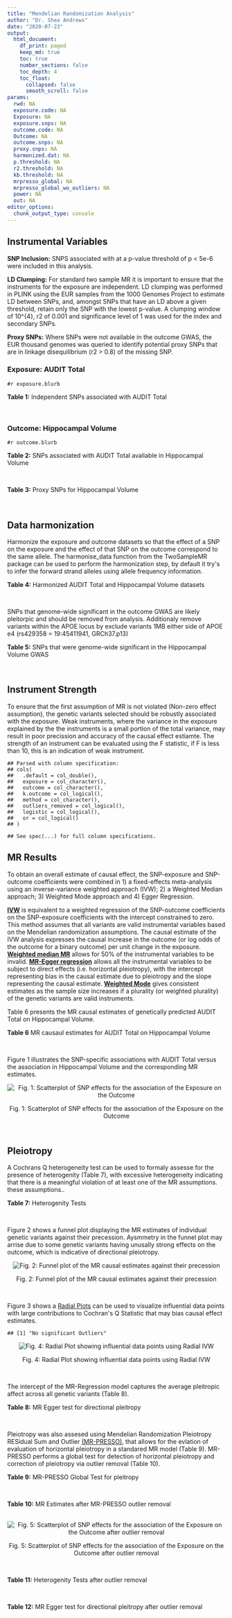 ```yaml
---
title: "Mendelian Randomization Analysis"
author: "Dr. Shea Andrews"
date: "2020-07-23"
output:
  html_document:
    df_print: paged
    keep_md: true
    toc: true
    number_sections: false
    toc_depth: 4
    toc_float:
      collapsed: false
      smooth_scroll: false
params:
  rwd: NA
  exposure.code: NA
  Exposure: NA
  exposure.snps: NA
  outcome.code: NA
  Outcome: NA
  outcome.snps: NA
  proxy.snps: NA
  harmonized.dat: NA
  p.threshold: NA
  r2.threshold: NA
  kb.threshold: NA
  mrpresso_global: NA
  mrpresso_global_wo_outliers: NA
  power: NA
  out: NA
editor_options:
  chunk_output_type: console
---
```







## Instrumental Variables
**SNP Inclusion:** SNPS associated with at a p-value threshold of p < 5e-6 were included in this analysis.
<br>

**LD Clumping:** For standard two sample MR it is important to ensure that the instruments for the exposure are independent. LD clumping was performed in PLINK using the EUR samples from the 1000 Genomes Project to estimate LD between SNPs, and, amongst SNPs that have an LD above a given threshold, retain only the SNP with the lowest p-value. A clumping window of 10^{4}, r2 of 0.001 and significance level of 1 was used for the index and secondary SNPs.
<br>

**Proxy SNPs:** Where SNPs were not available in the outcome GWAS, the EUR thousand genomes was queried to identify potential proxy SNPs that are in linkage disequilibrium (r2 > 0.8) of the missing SNP.
<br>

### Exposure: AUDIT Total
`#r exposure.blurb`
<br>

**Table 1:** Independent SNPs associated with AUDIT Total
<div data-pagedtable="false">
  <script data-pagedtable-source type="application/json">
{"columns":[{"label":["SNP"],"name":[1],"type":["chr"],"align":["left"]},{"label":["CHROM"],"name":[2],"type":["dbl"],"align":["right"]},{"label":["POS"],"name":[3],"type":["dbl"],"align":["right"]},{"label":["REF"],"name":[4],"type":["chr"],"align":["left"]},{"label":["ALT"],"name":[5],"type":["chr"],"align":["left"]},{"label":["AF"],"name":[6],"type":["dbl"],"align":["right"]},{"label":["BETA"],"name":[7],"type":["dbl"],"align":["right"]},{"label":["SE"],"name":[8],"type":["dbl"],"align":["right"]},{"label":["Z"],"name":[9],"type":["dbl"],"align":["right"]},{"label":["P"],"name":[10],"type":["dbl"],"align":["right"]},{"label":["N"],"name":[11],"type":["dbl"],"align":["right"]},{"label":["TRAIT"],"name":[12],"type":["chr"],"align":["left"]}],"data":[{"1":"rs55847536","2":"1","3":"72248052","4":"A","5":"G","6":"0.39224600","7":"-0.01211140","8":"0.002641534","9":"-4.585","10":"4.545e-06","11":"140945","12":"AUDIT_Total"},{"1":"rs145186401","2":"1","3":"76879585","4":"T","5":"A","6":"0.02301560","7":"0.01278336","8":"0.002633030","9":"4.855","10":"1.203e-06","11":"141716","12":"AUDIT_Total"},{"1":"rs2390440","2":"1","3":"88625312","4":"C","5":"T","6":"0.23443800","7":"-0.01245564","8":"0.002631660","9":"-4.733","10":"2.211e-06","11":"141932","12":"AUDIT_Total"},{"1":"rs11809772","2":"1","3":"181625486","4":"A","5":"C","6":"0.11076800","7":"-0.01367530","8":"0.002654373","9":"-5.152","10":"2.582e-07","11":"139265","12":"AUDIT_Total"},{"1":"rs192227553","2":"1","3":"192064307","4":"G","5":"A","6":"0.01543210","7":"0.01217746","8":"0.002665236","9":"4.569","10":"4.895e-06","11":"138437","12":"AUDIT_Total"},{"1":"rs116258323","2":"1","3":"214449747","4":"C","5":"T","6":"0.04271170","7":"0.01407780","8":"0.002648693","9":"5.315","10":"1.067e-07","11":"139780","12":"AUDIT_Total"},{"1":"rs1260326","2":"2","3":"27730940","4":"T","5":"C","6":"0.61366100","7":"0.01873020","8":"0.002619605","9":"7.150","10":"8.664e-13","11":"141932","12":"AUDIT_Total"},{"1":"rs13389504","2":"2","3":"40369688","4":"T","5":"G","6":"0.18636700","7":"0.01219060","8":"0.002646099","9":"4.607","10":"4.090e-06","11":"140443","12":"AUDIT_Total"},{"1":"rs4953148","2":"2","3":"45152522","4":"A","5":"T","6":"0.39332400","7":"0.01478690","8":"0.002646656","9":"5.587","10":"2.314e-08","11":"139850","12":"AUDIT_Total"},{"1":"rs11677810","2":"2","3":"68066201","4":"C","5":"A","6":"0.25191500","7":"0.01232649","8":"0.002677924","9":"4.603","10":"4.167e-06","11":"137099","12":"AUDIT_Total"},{"1":"rs114658808","2":"2","3":"119423996","4":"G","5":"A","6":"0.05912220","7":"0.01292250","8":"0.002638860","9":"4.897","10":"9.723e-07","11":"141062","12":"AUDIT_Total"},{"1":"rs12474485","2":"2","3":"145810833","4":"A","5":"C","6":"0.25499100","7":"0.01217910","8":"0.002633896","9":"4.624","10":"3.765e-06","11":"141749","12":"AUDIT_Total"},{"1":"rs4853716","2":"2","3":"191361744","4":"C","5":"T","6":"0.82831800","7":"0.01212258","8":"0.002635344","9":"4.600","10":"4.220e-06","11":"141605","12":"AUDIT_Total"},{"1":"rs2302911","2":"2","3":"211455281","4":"A","5":"G","6":"0.45405000","7":"0.01342090","8":"0.002633619","9":"5.096","10":"3.463e-07","11":"141520","12":"AUDIT_Total"},{"1":"rs62244890","2":"3","3":"71611630","4":"T","5":"C","6":"0.37277700","7":"0.01323300","8":"0.002634485","9":"5.023","10":"5.079e-07","11":"141466","12":"AUDIT_Total"},{"1":"rs7618124","2":"3","3":"85548686","4":"A","5":"G","6":"0.71007600","7":"-0.01363860","8":"0.002631407","9":"-5.183","10":"2.187e-07","11":"141713","12":"AUDIT_Total"},{"1":"rs55726529","2":"3","3":"135458327","4":"A","5":"G","6":"0.09938340","7":"-0.01248370","8":"0.002719177","9":"-4.591","10":"4.409e-06","11":"132942","12":"AUDIT_Total"},{"1":"rs1920650","2":"3","3":"160335588","4":"T","5":"C","6":"0.30047400","7":"0.01482480","8":"0.002629442","9":"5.638","10":"1.717e-08","11":"141678","12":"AUDIT_Total"},{"1":"rs11940694","2":"4","3":"39414993","4":"A","5":"G","6":"0.60549300","7":"0.02478080","8":"0.002643005","9":"9.376","10":"6.834e-21","11":"138206","12":"AUDIT_Total"},{"1":"rs144198753","2":"4","3":"99713350","4":"C","5":"T","6":"0.00670047","7":"-0.03076248","8":"0.002606990","9":"-11.800","10":"3.887e-32","11":"140814","12":"AUDIT_Total"},{"1":"rs11733695","2":"4","3":"100122916","4":"G","5":"A","6":"0.00543085","7":"-0.02971133","8":"0.002601920","9":"-11.419","10":"3.370e-30","11":"141581","12":"AUDIT_Total"},{"1":"rs13135092","2":"4","3":"103198082","4":"A","5":"G","6":"0.05434780","7":"-0.01991090","8":"0.002623302","9":"-7.590","10":"3.198e-14","11":"141289","12":"AUDIT_Total"},{"1":"rs6533629","2":"4","3":"113494607","4":"G","5":"A","6":"0.39712300","7":"-0.01294953","8":"0.002671660","9":"-4.847","10":"1.253e-06","11":"137616","12":"AUDIT_Total"},{"1":"rs1457755","2":"5","3":"113637974","4":"T","5":"C","6":"0.55426500","7":"-0.01400920","8":"0.002634787","9":"-5.317","10":"1.056e-07","11":"141273","12":"AUDIT_Total"},{"1":"rs9372625","2":"6","3":"98344031","4":"G","5":"A","6":"0.33467600","7":"0.01403988","8":"0.002642552","9":"5.313","10":"1.080e-07","11":"140438","12":"AUDIT_Total"},{"1":"rs11984030","2":"7","3":"6354656","4":"A","5":"G","6":"0.46143900","7":"-0.01254150","8":"0.002675809","9":"-4.687","10":"2.769e-06","11":"137272","12":"AUDIT_Total"},{"1":"rs10227687","2":"7","3":"38741626","4":"G","5":"A","6":"0.61555200","7":"0.01292938","8":"0.002639727","9":"4.898","10":"9.675e-07","11":"140968","12":"AUDIT_Total"},{"1":"rs79931145","2":"7","3":"137122009","4":"C","5":"T","6":"0.02647810","7":"-0.01248956","8":"0.002631596","9":"-4.746","10":"2.079e-06","11":"141932","12":"AUDIT_Total"},{"1":"rs2622237","2":"7","3":"153489069","4":"A","5":"G","6":"0.39726300","7":"0.01217490","8":"0.002660016","9":"4.577","10":"4.708e-06","11":"138981","12":"AUDIT_Total"},{"1":"rs35040843","2":"8","3":"93341497","4":"C","5":"T","6":"0.30359100","7":"0.01471763","8":"0.002653260","9":"5.547","10":"2.909e-08","11":"139169","12":"AUDIT_Total"},{"1":"rs143011682","2":"8","3":"126831783","4":"A","5":"G","6":"0.11504900","7":"-0.01230210","8":"0.002637111","9":"-4.665","10":"3.084e-06","11":"141378","12":"AUDIT_Total"},{"1":"rs13266268","2":"8","3":"142611971","4":"C","5":"T","6":"0.40148800","7":"-0.01273468","8":"0.002776255","9":"-4.587","10":"4.507e-06","11":"127488","12":"AUDIT_Total"},{"1":"rs3138496","2":"9","3":"92219801","4":"C","5":"T","6":"0.05003810","7":"0.01294572","8":"0.002630710","9":"4.921","10":"8.598e-07","11":"141932","12":"AUDIT_Total"},{"1":"rs148575582","2":"9","3":"122062643","4":"T","5":"C","6":"0.01686620","7":"0.01275960","8":"0.002657686","9":"4.801","10":"1.578e-06","11":"139105","12":"AUDIT_Total"},{"1":"rs147311119","2":"10","3":"9404825","4":"C","5":"G","6":"0.03336960","7":"-0.01216210","8":"0.002634200","9":"-4.617","10":"3.898e-06","11":"141720","12":"AUDIT_Total"},{"1":"rs7078436","2":"10","3":"30378863","4":"A","5":"G","6":"0.27403000","7":"-0.01508130","8":"0.002628329","9":"-5.738","10":"9.583e-09","11":"141745","12":"AUDIT_Total"},{"1":"rs2017064","2":"11","3":"41455386","4":"C","5":"T","6":"0.67373700","7":"0.01247393","8":"0.002663662","9":"4.683","10":"2.823e-06","11":"138540","12":"AUDIT_Total"},{"1":"rs2293576","2":"11","3":"47434986","4":"G","5":"A","6":"0.32902900","7":"0.01535348","8":"0.002632176","9":"5.833","10":"5.454e-09","11":"141275","12":"AUDIT_Total"},{"1":"rs12795307","2":"11","3":"72506324","4":"G","5":"A","6":"0.26040100","7":"0.01208207","8":"0.002635705","9":"4.584","10":"4.572e-06","11":"141575","12":"AUDIT_Total"},{"1":"rs7948028","2":"11","3":"113328681","4":"A","5":"C","6":"0.27900700","7":"-0.01389140","8":"0.002638447","9":"-5.265","10":"1.406e-07","11":"140906","12":"AUDIT_Total"},{"1":"rs1042725","2":"12","3":"66358347","4":"C","5":"T","6":"0.45995600","7":"-0.01217656","8":"0.002632200","9":"-4.626","10":"3.725e-06","11":"141932","12":"AUDIT_Total"},{"1":"rs73519744","2":"13","3":"71536531","4":"A","5":"G","6":"0.05117970","7":"0.01327340","8":"0.002640430","9":"5.027","10":"4.987e-07","11":"140822","12":"AUDIT_Total"},{"1":"rs117750242","2":"13","3":"109806518","4":"C","5":"T","6":"0.00706522","7":"0.01237358","8":"0.002641105","9":"4.685","10":"2.794e-06","11":"140936","12":"AUDIT_Total"},{"1":"rs1319338","2":"15","3":"26449418","4":"T","5":"A","6":"0.06694640","7":"-0.01299030","8":"0.002633347","9":"-4.933","10":"8.104e-07","11":"141639","12":"AUDIT_Total"},{"1":"rs701455","2":"15","3":"46816049","4":"G","5":"A","6":"0.57415500","7":"-0.01327660","8":"0.002630072","9":"-5.048","10":"4.464e-07","11":"141932","12":"AUDIT_Total"},{"1":"rs72771074","2":"16","3":"20002523","4":"A","5":"C","6":"0.29574400","7":"0.01409940","8":"0.002639345","9":"5.342","10":"9.197e-08","11":"140767","12":"AUDIT_Total"},{"1":"rs11862597","2":"16","3":"30490854","4":"G","5":"A","6":"0.12386200","7":"-0.01322155","8":"0.002630631","9":"-5.026","10":"4.997e-07","11":"141883","12":"AUDIT_Total"},{"1":"rs74980679","2":"16","3":"71779310","4":"G","5":"T","6":"0.12050800","7":"0.01219096","8":"0.002635883","9":"4.625","10":"3.747e-06","11":"141533","12":"AUDIT_Total"},{"1":"rs12936842","2":"17","3":"7553383","4":"A","5":"T","6":"0.26744600","7":"-0.01245840","8":"0.002658641","9":"-4.686","10":"2.790e-06","11":"139067","12":"AUDIT_Total"},{"1":"rs62062288","2":"17","3":"44096553","4":"G","5":"A","6":"0.13753600","7":"-0.01645099","8":"0.002650821","9":"-6.206","10":"5.430e-10","11":"139072","12":"AUDIT_Total"},{"1":"rs6507054","2":"18","3":"31248323","4":"T","5":"C","6":"0.56820000","7":"-0.01236280","8":"0.002637114","9":"-4.688","10":"2.754e-06","11":"141365","12":"AUDIT_Total"},{"1":"rs492602","2":"19","3":"49206417","4":"A","5":"G","6":"0.38356900","7":"0.01463750","8":"0.002627447","9":"5.571","10":"2.526e-08","11":"141932","12":"AUDIT_Total"},{"1":"rs12329964","2":"22","3":"19959033","4":"G","5":"A","6":"0.16630300","7":"0.01224455","8":"0.002636070","9":"4.645","10":"3.409e-06","11":"141502","12":"AUDIT_Total"},{"1":"rs2412970","2":"22","3":"30486826","4":"A","5":"G","6":"0.52143100","7":"0.01219000","8":"0.002632824","9":"4.630","10":"3.654e-06","11":"141862","12":"AUDIT_Total"},{"1":"rs9607805","2":"22","3":"41854446","4":"C","5":"T","6":"0.73870300","7":"0.01410817","8":"0.002640990","9":"5.342","10":"9.205e-08","11":"140590","12":"AUDIT_Total"}],"options":{"columns":{"min":{},"max":[10]},"rows":{"min":[10],"max":[10]},"pages":{}}}
  </script>
</div>
<br>

### Outcome: Hippocampal Volume
`#r outcome.blurb`
<br>

**Table 2:** SNPs associated with AUDIT Total avaliable in Hippocampal Volume
<div data-pagedtable="false">
  <script data-pagedtable-source type="application/json">
{"columns":[{"label":["SNP"],"name":[1],"type":["chr"],"align":["left"]},{"label":["CHROM"],"name":[2],"type":["dbl"],"align":["right"]},{"label":["POS"],"name":[3],"type":["dbl"],"align":["right"]},{"label":["REF"],"name":[4],"type":["chr"],"align":["left"]},{"label":["ALT"],"name":[5],"type":["chr"],"align":["left"]},{"label":["AF"],"name":[6],"type":["dbl"],"align":["right"]},{"label":["BETA"],"name":[7],"type":["dbl"],"align":["right"]},{"label":["SE"],"name":[8],"type":["dbl"],"align":["right"]},{"label":["Z"],"name":[9],"type":["dbl"],"align":["right"]},{"label":["P"],"name":[10],"type":["dbl"],"align":["right"]},{"label":["N"],"name":[11],"type":["dbl"],"align":["right"]},{"label":["TRAIT"],"name":[12],"type":["chr"],"align":["left"]}],"data":[{"1":"rs55847536","2":"1","3":"72248052","4":"A","5":"G","6":"0.39224600","7":"-8.3617","8":"4.8138","9":"-1.73702688","10":"0.08238","11":"13163","12":"Hippocampal_Volume"},{"1":"rs2390440","2":"1","3":"88625312","4":"C","5":"T","6":"0.23443800","7":"-1.6931","8":"5.5335","9":"-0.30597271","10":"0.75960","11":"13163","12":"Hippocampal_Volume"},{"1":"rs11809772","2":"1","3":"181625486","4":"A","5":"C","6":"0.11076800","7":"-4.6775","8":"6.7921","9":"-0.68866772","10":"0.49100","11":"13163","12":"Hippocampal_Volume"},{"1":"rs116258323","2":"1","3":"214449747","4":"C","5":"T","6":"0.04271170","7":"-14.8430","8":"10.7377","9":"-1.38232582","10":"0.16690","11":"12964","12":"Hippocampal_Volume"},{"1":"rs1260326","2":"2","3":"27730940","4":"T","5":"C","6":"0.61366100","7":"-3.0961","8":"4.7252","9":"-0.65523200","10":"0.51230","11":"12964","12":"Hippocampal_Volume"},{"1":"rs13389504","2":"2","3":"40369688","4":"T","5":"G","6":"0.18636700","7":"-3.1358","8":"5.8013","9":"-0.54053402","10":"0.58880","11":"13163","12":"Hippocampal_Volume"},{"1":"rs11677810","2":"2","3":"68066201","4":"C","5":"A","6":"0.25191500","7":"-9.6763","8":"5.6259","9":"-1.71995592","10":"0.08544","11":"13163","12":"Hippocampal_Volume"},{"1":"rs114658808","2":"2","3":"119423996","4":"G","5":"A","6":"0.05912220","7":"-15.2107","8":"13.5176","9":"-1.12525152","10":"0.26050","11":"12358","12":"Hippocampal_Volume"},{"1":"rs12474485","2":"2","3":"145810833","4":"A","5":"C","6":"0.25499100","7":"2.8589","8":"4.9662","9":"0.57567154","10":"0.56480","11":"13163","12":"Hippocampal_Volume"},{"1":"rs4853716","2":"2","3":"191361744","4":"C","5":"T","6":"0.82831800","7":"3.4246","8":"5.4761","9":"0.62537200","10":"0.53170","11":"12964","12":"Hippocampal_Volume"},{"1":"rs2302911","2":"2","3":"211455281","4":"A","5":"G","6":"0.45405000","7":"3.7457","8":"4.6064","9":"0.81315127","10":"0.41610","11":"12964","12":"Hippocampal_Volume"},{"1":"rs62244890","2":"3","3":"71611630","4":"T","5":"C","6":"0.37277700","7":"4.5774","8":"4.7730","9":"0.95901948","10":"0.33750","11":"13163","12":"Hippocampal_Volume"},{"1":"rs7618124","2":"3","3":"85548686","4":"A","5":"G","6":"0.71007600","7":"-1.3860","8":"4.8703","9":"-0.28458200","10":"0.77600","11":"13163","12":"Hippocampal_Volume"},{"1":"rs55726529","2":"3","3":"135458327","4":"A","5":"G","6":"0.09938340","7":"-4.8318","8":"9.8664","9":"-0.48972270","10":"0.62430","11":"12623","12":"Hippocampal_Volume"},{"1":"rs1920650","2":"3","3":"160335588","4":"T","5":"C","6":"0.30047400","7":"-6.5615","8":"5.0101","9":"-1.30965450","10":"0.19030","11":"13163","12":"Hippocampal_Volume"},{"1":"rs11940694","2":"4","3":"39414993","4":"A","5":"G","6":"0.60549300","7":"-1.8847","8":"4.6813","9":"-0.40260200","10":"0.68720","11":"13163","12":"Hippocampal_Volume"},{"1":"rs11733695","2":"4","3":"100122916","4":"G","5":"A","6":"0.00543085","7":"33.9463","8":"23.4664","9":"1.44659172","10":"0.14800","11":"10232","12":"Hippocampal_Volume"},{"1":"rs13135092","2":"4","3":"103198082","4":"A","5":"G","6":"0.05434780","7":"-11.3015","8":"9.5511","9":"-1.18326685","10":"0.23670","11":"13163","12":"Hippocampal_Volume"},{"1":"rs6533629","2":"4","3":"113494607","4":"G","5":"A","6":"0.39712300","7":"1.3405","8":"4.7533","9":"0.28201460","10":"0.77790","11":"13163","12":"Hippocampal_Volume"},{"1":"rs1457755","2":"5","3":"113637974","4":"T","5":"C","6":"0.55426500","7":"-0.8040","8":"4.6455","9":"-0.17307100","10":"0.86260","11":"13163","12":"Hippocampal_Volume"},{"1":"rs9372625","2":"6","3":"98344031","4":"G","5":"A","6":"0.33467600","7":"4.2602","8":"4.8676","9":"0.87521571","10":"0.38150","11":"13163","12":"Hippocampal_Volume"},{"1":"rs11984030","2":"7","3":"6354656","4":"A","5":"G","6":"0.46143900","7":"2.4238","8":"5.2708","9":"0.45985429","10":"0.64560","11":"12335","12":"Hippocampal_Volume"},{"1":"rs10227687","2":"7","3":"38741626","4":"G","5":"A","6":"0.61555200","7":"0.4478","8":"4.7057","9":"0.09516120","10":"0.92420","11":"13163","12":"Hippocampal_Volume"},{"1":"rs35040843","2":"8","3":"93341497","4":"C","5":"T","6":"0.30359100","7":"-4.3896","8":"5.3069","9":"-0.82714956","10":"0.40820","11":"13163","12":"Hippocampal_Volume"},{"1":"rs143011682","2":"8","3":"126831783","4":"A","5":"G","6":"0.11504900","7":"1.7716","8":"10.0211","9":"0.17678698","10":"0.85970","11":"8680","12":"Hippocampal_Volume"},{"1":"rs13266268","2":"8","3":"142611971","4":"C","5":"T","6":"0.40148800","7":"-0.5266","8":"5.0202","9":"-0.10489622","10":"0.91650","11":"13163","12":"Hippocampal_Volume"},{"1":"rs3138496","2":"9","3":"92219801","4":"C","5":"T","6":"0.05003810","7":"3.0526","8":"11.4207","9":"0.26728659","10":"0.78930","11":"13163","12":"Hippocampal_Volume"},{"1":"rs148575582","2":"9","3":"122062643","4":"T","5":"C","6":"0.01686620","7":"-8.5247","8":"29.5965","9":"-0.28803068","10":"0.77330","11":"6776","12":"Hippocampal_Volume"},{"1":"rs7078436","2":"10","3":"30378863","4":"A","5":"G","6":"0.27403000","7":"1.0730","8":"4.8613","9":"0.22072285","10":"0.82530","11":"13163","12":"Hippocampal_Volume"},{"1":"rs2017064","2":"11","3":"41455386","4":"C","5":"T","6":"0.67373700","7":"5.0898","8":"4.9458","9":"1.02912000","10":"0.30340","11":"13163","12":"Hippocampal_Volume"},{"1":"rs2293576","2":"11","3":"47434986","4":"G","5":"A","6":"0.32902900","7":"-4.4215","8":"4.8648","9":"-0.90887601","10":"0.36340","11":"13163","12":"Hippocampal_Volume"},{"1":"rs12795307","2":"11","3":"72506324","4":"G","5":"A","6":"0.26040100","7":"2.9092","8":"4.9837","9":"0.58374300","10":"0.55940","11":"13163","12":"Hippocampal_Volume"},{"1":"rs7948028","2":"11","3":"113328681","4":"A","5":"C","6":"0.27900700","7":"2.4978","8":"4.7861","9":"0.52188630","10":"0.60180","11":"13163","12":"Hippocampal_Volume"},{"1":"rs1042725","2":"12","3":"66358347","4":"C","5":"T","6":"0.45995600","7":"-1.6778","8":"4.6370","9":"-0.36182900","10":"0.71750","11":"13163","12":"Hippocampal_Volume"},{"1":"rs73519744","2":"13","3":"71536531","4":"A","5":"G","6":"0.05117970","7":"-3.6856","8":"9.9127","9":"-0.37180587","10":"0.71000","11":"13163","12":"Hippocampal_Volume"},{"1":"rs701455","2":"15","3":"46816049","4":"G","5":"A","6":"0.57415500","7":"-2.1774","8":"4.6461","9":"-0.46865100","10":"0.63930","11":"13163","12":"Hippocampal_Volume"},{"1":"rs72771074","2":"16","3":"20002523","4":"A","5":"C","6":"0.29574400","7":"-12.6257","8":"5.4159","9":"-2.33122842","10":"0.01974","11":"13163","12":"Hippocampal_Volume"},{"1":"rs11862597","2":"16","3":"30490854","4":"G","5":"A","6":"0.12386200","7":"7.6393","8":"6.9134","9":"1.10499899","10":"0.26920","11":"13163","12":"Hippocampal_Volume"},{"1":"rs74980679","2":"16","3":"71779310","4":"G","5":"T","6":"0.12050800","7":"-0.2661","8":"7.0386","9":"-0.03780581","10":"0.96980","11":"13163","12":"Hippocampal_Volume"},{"1":"rs6507054","2":"18","3":"31248323","4":"T","5":"C","6":"0.56820000","7":"-1.0709","8":"4.6982","9":"-0.22793800","10":"0.81970","11":"13163","12":"Hippocampal_Volume"},{"1":"rs492602","2":"19","3":"49206417","4":"A","5":"G","6":"0.38356900","7":"6.9951","8":"4.7756","9":"1.46475835","10":"0.14300","11":"13163","12":"Hippocampal_Volume"},{"1":"rs12329964","2":"22","3":"19959033","4":"G","5":"A","6":"0.16630300","7":"-5.5372","8":"6.1838","9":"-0.89543646","10":"0.37060","11":"13163","12":"Hippocampal_Volume"},{"1":"rs2412970","2":"22","3":"30486826","4":"A","5":"G","6":"0.52143100","7":"-3.5693","8":"4.6004","9":"-0.77586732","10":"0.43780","11":"13163","12":"Hippocampal_Volume"},{"1":"rs9607805","2":"22","3":"41854446","4":"C","5":"T","6":"0.73870300","7":"12.5194","8":"5.4382","9":"2.30212000","10":"0.02133","11":"13163","12":"Hippocampal_Volume"},{"1":"rs145186401","2":"NA","3":"NA","4":"NA","5":"NA","6":"NA","7":"NA","8":"NA","9":"NA","10":"NA","11":"NA","12":"NA"},{"1":"rs192227553","2":"NA","3":"NA","4":"NA","5":"NA","6":"NA","7":"NA","8":"NA","9":"NA","10":"NA","11":"NA","12":"NA"},{"1":"rs4953148","2":"NA","3":"NA","4":"NA","5":"NA","6":"NA","7":"NA","8":"NA","9":"NA","10":"NA","11":"NA","12":"NA"},{"1":"rs144198753","2":"NA","3":"NA","4":"NA","5":"NA","6":"NA","7":"NA","8":"NA","9":"NA","10":"NA","11":"NA","12":"NA"},{"1":"rs79931145","2":"NA","3":"NA","4":"NA","5":"NA","6":"NA","7":"NA","8":"NA","9":"NA","10":"NA","11":"NA","12":"NA"},{"1":"rs2622237","2":"NA","3":"NA","4":"NA","5":"NA","6":"NA","7":"NA","8":"NA","9":"NA","10":"NA","11":"NA","12":"NA"},{"1":"rs147311119","2":"NA","3":"NA","4":"NA","5":"NA","6":"NA","7":"NA","8":"NA","9":"NA","10":"NA","11":"NA","12":"NA"},{"1":"rs117750242","2":"NA","3":"NA","4":"NA","5":"NA","6":"NA","7":"NA","8":"NA","9":"NA","10":"NA","11":"NA","12":"NA"},{"1":"rs1319338","2":"NA","3":"NA","4":"NA","5":"NA","6":"NA","7":"NA","8":"NA","9":"NA","10":"NA","11":"NA","12":"NA"},{"1":"rs12936842","2":"NA","3":"NA","4":"NA","5":"NA","6":"NA","7":"NA","8":"NA","9":"NA","10":"NA","11":"NA","12":"NA"},{"1":"rs62062288","2":"NA","3":"NA","4":"NA","5":"NA","6":"NA","7":"NA","8":"NA","9":"NA","10":"NA","11":"NA","12":"NA"}],"options":{"columns":{"min":{},"max":[10]},"rows":{"min":[10],"max":[10]},"pages":{}}}
  </script>
</div>
<br>

**Table 3:** Proxy SNPs for Hippocampal Volume
<div data-pagedtable="false">
  <script data-pagedtable-source type="application/json">
{"columns":[{"label":["target_snp"],"name":[1],"type":["chr"],"align":["left"]},{"label":["proxy_snp"],"name":[2],"type":["chr"],"align":["left"]},{"label":["ld.r2"],"name":[3],"type":["dbl"],"align":["right"]},{"label":["Dprime"],"name":[4],"type":["dbl"],"align":["right"]},{"label":["PHASE"],"name":[5],"type":["chr"],"align":["left"]},{"label":["X12"],"name":[6],"type":["lgl"],"align":["right"]},{"label":["CHROM"],"name":[7],"type":["dbl"],"align":["right"]},{"label":["POS"],"name":[8],"type":["dbl"],"align":["right"]},{"label":["REF.proxy"],"name":[9],"type":["chr"],"align":["left"]},{"label":["ALT.proxy"],"name":[10],"type":["chr"],"align":["left"]},{"label":["AF"],"name":[11],"type":["dbl"],"align":["right"]},{"label":["BETA"],"name":[12],"type":["dbl"],"align":["right"]},{"label":["SE"],"name":[13],"type":["dbl"],"align":["right"]},{"label":["Z"],"name":[14],"type":["dbl"],"align":["right"]},{"label":["P"],"name":[15],"type":["dbl"],"align":["right"]},{"label":["N"],"name":[16],"type":["dbl"],"align":["right"]},{"label":["TRAIT"],"name":[17],"type":["chr"],"align":["left"]},{"label":["ref"],"name":[18],"type":["chr"],"align":["left"]},{"label":["ref.proxy"],"name":[19],"type":["chr"],"align":["left"]},{"label":["alt"],"name":[20],"type":["chr"],"align":["left"]},{"label":["alt.proxy"],"name":[21],"type":["chr"],"align":["left"]},{"label":["ALT"],"name":[22],"type":["chr"],"align":["left"]},{"label":["REF"],"name":[23],"type":["chr"],"align":["left"]},{"label":["proxy.outcome"],"name":[24],"type":["lgl"],"align":["right"]}],"data":[{"1":"rs145186401","2":"rs143430155","3":"1.000000","4":"1.000000","5":"AG/TA","6":"NA","7":"1","8":"76898960","9":"A","10":"G","11":"0.0231667","12":"51.4398","13":"27.7433","14":"1.85413415","15":"0.06372","16":"7586","17":"Hippocampal_Volume","18":"A","19":"G","20":"T","21":"A","22":"A","23":"T","24":"TRUE"},{"1":"rs192227553","2":"rs116679536","3":"1.000000","4":"1.000000","5":"AT/GG","6":"NA","7":"1","8":"192014640","9":"G","10":"T","11":"0.0156080","12":"6.3527","13":"24.6090","14":"0.25814539","15":"0.79630","16":"8498","17":"Hippocampal_Volume","18":"A","19":"T","20":"G","21":"G","22":"A","23":"G","24":"TRUE"},{"1":"rs4953148","2":"rs7569203","3":"0.954330","4":"0.995223","5":"TC/AA","6":"NA","7":"2","8":"45154418","9":"A","10":"C","11":"0.3984010","12":"4.6918","13":"5.0021","14":"0.93796605","15":"0.34830","16":"13163","17":"Hippocampal_Volume","18":"T","19":"C","20":"A","21":"A","22":"T","23":"A","24":"TRUE"},{"1":"rs2622237","2":"rs2622129","3":"0.839664","4":"0.939250","5":"GT/AC","6":"NA","7":"7","8":"153475832","9":"C","10":"T","11":"0.4240280","12":"-2.2747","13":"6.1904","14":"-0.36745606","15":"0.71330","16":"9197","17":"Hippocampal_Volume","18":"G","19":"T","20":"A","21":"C","22":"G","23":"A","24":"TRUE"},{"1":"rs147311119","2":"rs150347273","3":"1.000000","4":"1.000000","5":"GA/CG","6":"NA","7":"10","8":"9398572","9":"G","10":"A","11":"0.0288462","12":"5.3497","13":"15.0523","14":"0.35540748","15":"0.72230","16":"12188","17":"Hippocampal_Volume","18":"G","19":"A","20":"C","21":"G","22":"G","23":"C","24":"TRUE"},{"1":"rs1319338","2":"rs56188014","3":"0.949361","4":"1.000000","5":"AA/TG","6":"NA","7":"15","8":"26445039","9":"G","10":"A","11":"0.0657799","12":"6.6153","13":"8.7124","14":"0.75929709","15":"0.44770","16":"13163","17":"Hippocampal_Volume","18":"A","19":"A","20":"T","21":"G","22":"A","23":"T","24":"TRUE"},{"1":"rs12936842","2":"rs34547522","3":"0.939389","4":"0.990182","5":"TT/AC","6":"NA","7":"17","8":"7546716","9":"C","10":"T","11":"0.2674030","12":"0.2355","13":"5.3727","14":"0.04383271","15":"0.96500","16":"13163","17":"Hippocampal_Volume","18":"T","19":"T","20":"A","21":"C","22":"T","23":"A","24":"TRUE"},{"1":"rs144198753","2":"NA","3":"NA","4":"NA","5":"NA","6":"NA","7":"NA","8":"NA","9":"NA","10":"NA","11":"NA","12":"NA","13":"NA","14":"NA","15":"NA","16":"NA","17":"NA","18":"NA","19":"NA","20":"NA","21":"NA","22":"NA","23":"NA","24":"NA"},{"1":"rs79931145","2":"NA","3":"NA","4":"NA","5":"NA","6":"NA","7":"NA","8":"NA","9":"NA","10":"NA","11":"NA","12":"NA","13":"NA","14":"NA","15":"NA","16":"NA","17":"NA","18":"NA","19":"NA","20":"NA","21":"NA","22":"NA","23":"NA","24":"NA"},{"1":"rs117750242","2":"NA","3":"NA","4":"NA","5":"NA","6":"NA","7":"NA","8":"NA","9":"NA","10":"NA","11":"NA","12":"NA","13":"NA","14":"NA","15":"NA","16":"NA","17":"NA","18":"NA","19":"NA","20":"NA","21":"NA","22":"NA","23":"NA","24":"NA"},{"1":"rs62062288","2":"NA","3":"NA","4":"NA","5":"NA","6":"NA","7":"NA","8":"NA","9":"NA","10":"NA","11":"NA","12":"NA","13":"NA","14":"NA","15":"NA","16":"NA","17":"NA","18":"NA","19":"NA","20":"NA","21":"NA","22":"NA","23":"NA","24":"NA"}],"options":{"columns":{"min":{},"max":[10]},"rows":{"min":[10],"max":[10]},"pages":{}}}
  </script>
</div>
<br>

## Data harmonization
Harmonize the exposure and outcome datasets so that the effect of a SNP on the exposure and the effect of that SNP on the outcome correspond to the same allele. The harmonise_data function from the TwoSampleMR package can be used to perform the harmonization step, by default it try's to infer the forward strand alleles using allele frequency information.
<br>

**Table 4:** Harmonized AUDIT Total and Hippocampal Volume datasets
<div data-pagedtable="false">
  <script data-pagedtable-source type="application/json">
{"columns":[{"label":["SNP"],"name":[1],"type":["chr"],"align":["left"]},{"label":["effect_allele.exposure"],"name":[2],"type":["chr"],"align":["left"]},{"label":["other_allele.exposure"],"name":[3],"type":["chr"],"align":["left"]},{"label":["effect_allele.outcome"],"name":[4],"type":["chr"],"align":["left"]},{"label":["other_allele.outcome"],"name":[5],"type":["chr"],"align":["left"]},{"label":["beta.exposure"],"name":[6],"type":["dbl"],"align":["right"]},{"label":["beta.outcome"],"name":[7],"type":["dbl"],"align":["right"]},{"label":["eaf.exposure"],"name":[8],"type":["dbl"],"align":["right"]},{"label":["eaf.outcome"],"name":[9],"type":["dbl"],"align":["right"]},{"label":["remove"],"name":[10],"type":["lgl"],"align":["right"]},{"label":["palindromic"],"name":[11],"type":["lgl"],"align":["right"]},{"label":["ambiguous"],"name":[12],"type":["lgl"],"align":["right"]},{"label":["id.outcome"],"name":[13],"type":["chr"],"align":["left"]},{"label":["chr.outcome"],"name":[14],"type":["dbl"],"align":["right"]},{"label":["pos.outcome"],"name":[15],"type":["dbl"],"align":["right"]},{"label":["se.outcome"],"name":[16],"type":["dbl"],"align":["right"]},{"label":["z.outcome"],"name":[17],"type":["dbl"],"align":["right"]},{"label":["pval.outcome"],"name":[18],"type":["dbl"],"align":["right"]},{"label":["samplesize.outcome"],"name":[19],"type":["dbl"],"align":["right"]},{"label":["outcome"],"name":[20],"type":["chr"],"align":["left"]},{"label":["mr_keep.outcome"],"name":[21],"type":["lgl"],"align":["right"]},{"label":["pval_origin.outcome"],"name":[22],"type":["chr"],"align":["left"]},{"label":["chr.exposure"],"name":[23],"type":["dbl"],"align":["right"]},{"label":["pos.exposure"],"name":[24],"type":["dbl"],"align":["right"]},{"label":["se.exposure"],"name":[25],"type":["dbl"],"align":["right"]},{"label":["z.exposure"],"name":[26],"type":["dbl"],"align":["right"]},{"label":["pval.exposure"],"name":[27],"type":["dbl"],"align":["right"]},{"label":["samplesize.exposure"],"name":[28],"type":["dbl"],"align":["right"]},{"label":["exposure"],"name":[29],"type":["chr"],"align":["left"]},{"label":["mr_keep.exposure"],"name":[30],"type":["lgl"],"align":["right"]},{"label":["pval_origin.exposure"],"name":[31],"type":["chr"],"align":["left"]},{"label":["id.exposure"],"name":[32],"type":["chr"],"align":["left"]},{"label":["action"],"name":[33],"type":["dbl"],"align":["right"]},{"label":["mr_keep"],"name":[34],"type":["lgl"],"align":["right"]},{"label":["pt"],"name":[35],"type":["dbl"],"align":["right"]},{"label":["pleitropy_keep"],"name":[36],"type":["lgl"],"align":["right"]},{"label":["mrpresso_RSSobs"],"name":[37],"type":["lgl"],"align":["right"]},{"label":["mrpresso_pval"],"name":[38],"type":["lgl"],"align":["right"]},{"label":["mrpresso_keep"],"name":[39],"type":["lgl"],"align":["right"]}],"data":[{"1":"rs10227687","2":"A","3":"G","4":"A","5":"G","6":"0.01292938","7":"0.4478","8":"0.61555200","9":"0.61555200","10":"FALSE","11":"FALSE","12":"FALSE","13":"bQAuVn","14":"7","15":"38741626","16":"4.7057","17":"0.09516120","18":"0.92420","19":"13163","20":"Hilbar2015hipv","21":"TRUE","22":"reported","23":"7","24":"38741626","25":"0.002639727","26":"4.898","27":"9.675e-07","28":"140968","29":"SanchezRoige2019auditt23andMe","30":"TRUE","31":"reported","32":"slljN7","33":"2","34":"TRUE","35":"5e-06","36":"TRUE","37":"NA","38":"NA","39":"TRUE"},{"1":"rs1042725","2":"T","3":"C","4":"T","5":"C","6":"-0.01217656","7":"-1.6778","8":"0.45995600","9":"0.45995600","10":"FALSE","11":"FALSE","12":"FALSE","13":"bQAuVn","14":"12","15":"66358347","16":"4.6370","17":"-0.36182900","18":"0.71750","19":"13163","20":"Hilbar2015hipv","21":"TRUE","22":"reported","23":"12","24":"66358347","25":"0.002632200","26":"-4.626","27":"3.725e-06","28":"141932","29":"SanchezRoige2019auditt23andMe","30":"TRUE","31":"reported","32":"slljN7","33":"2","34":"TRUE","35":"5e-06","36":"TRUE","37":"NA","38":"NA","39":"TRUE"},{"1":"rs114658808","2":"A","3":"G","4":"A","5":"G","6":"0.01292250","7":"-15.2107","8":"0.05912220","9":"0.05912220","10":"FALSE","11":"FALSE","12":"FALSE","13":"bQAuVn","14":"2","15":"119423996","16":"13.5176","17":"-1.12525152","18":"0.26050","19":"12358","20":"Hilbar2015hipv","21":"TRUE","22":"reported","23":"2","24":"119423996","25":"0.002638860","26":"4.897","27":"9.723e-07","28":"141062","29":"SanchezRoige2019auditt23andMe","30":"TRUE","31":"reported","32":"slljN7","33":"2","34":"TRUE","35":"5e-06","36":"TRUE","37":"NA","38":"NA","39":"TRUE"},{"1":"rs116258323","2":"T","3":"C","4":"T","5":"C","6":"0.01407780","7":"-14.8430","8":"0.04271170","9":"0.04271170","10":"FALSE","11":"FALSE","12":"FALSE","13":"bQAuVn","14":"1","15":"214449747","16":"10.7377","17":"-1.38232582","18":"0.16690","19":"12964","20":"Hilbar2015hipv","21":"TRUE","22":"reported","23":"1","24":"214449747","25":"0.002648693","26":"5.315","27":"1.067e-07","28":"139780","29":"SanchezRoige2019auditt23andMe","30":"TRUE","31":"reported","32":"slljN7","33":"2","34":"TRUE","35":"5e-06","36":"TRUE","37":"NA","38":"NA","39":"TRUE"},{"1":"rs11677810","2":"A","3":"C","4":"A","5":"C","6":"0.01232649","7":"-9.6763","8":"0.25191500","9":"0.25191500","10":"FALSE","11":"FALSE","12":"FALSE","13":"bQAuVn","14":"2","15":"68066201","16":"5.6259","17":"-1.71995592","18":"0.08544","19":"13163","20":"Hilbar2015hipv","21":"TRUE","22":"reported","23":"2","24":"68066201","25":"0.002677924","26":"4.603","27":"4.167e-06","28":"137099","29":"SanchezRoige2019auditt23andMe","30":"TRUE","31":"reported","32":"slljN7","33":"2","34":"TRUE","35":"5e-06","36":"TRUE","37":"NA","38":"NA","39":"TRUE"},{"1":"rs11733695","2":"A","3":"G","4":"A","5":"G","6":"-0.02971133","7":"33.9463","8":"0.00543085","9":"0.00543085","10":"FALSE","11":"FALSE","12":"FALSE","13":"bQAuVn","14":"4","15":"100122916","16":"23.4664","17":"1.44659172","18":"0.14800","19":"10232","20":"Hilbar2015hipv","21":"TRUE","22":"reported","23":"4","24":"100122916","25":"0.002601920","26":"-11.419","27":"3.370e-30","28":"141581","29":"SanchezRoige2019auditt23andMe","30":"TRUE","31":"reported","32":"slljN7","33":"2","34":"TRUE","35":"5e-06","36":"TRUE","37":"NA","38":"NA","39":"TRUE"},{"1":"rs11809772","2":"C","3":"A","4":"C","5":"A","6":"-0.01367530","7":"-4.6775","8":"0.11076800","9":"0.11076800","10":"FALSE","11":"FALSE","12":"FALSE","13":"bQAuVn","14":"1","15":"181625486","16":"6.7921","17":"-0.68866772","18":"0.49100","19":"13163","20":"Hilbar2015hipv","21":"TRUE","22":"reported","23":"1","24":"181625486","25":"0.002654373","26":"-5.152","27":"2.582e-07","28":"139265","29":"SanchezRoige2019auditt23andMe","30":"TRUE","31":"reported","32":"slljN7","33":"2","34":"TRUE","35":"5e-06","36":"TRUE","37":"NA","38":"NA","39":"TRUE"},{"1":"rs11862597","2":"A","3":"G","4":"A","5":"G","6":"-0.01322155","7":"7.6393","8":"0.12386200","9":"0.12386200","10":"FALSE","11":"FALSE","12":"FALSE","13":"bQAuVn","14":"16","15":"30490854","16":"6.9134","17":"1.10499899","18":"0.26920","19":"13163","20":"Hilbar2015hipv","21":"TRUE","22":"reported","23":"16","24":"30490854","25":"0.002630631","26":"-5.026","27":"4.997e-07","28":"141883","29":"SanchezRoige2019auditt23andMe","30":"TRUE","31":"reported","32":"slljN7","33":"2","34":"TRUE","35":"5e-06","36":"TRUE","37":"NA","38":"NA","39":"TRUE"},{"1":"rs11940694","2":"G","3":"A","4":"G","5":"A","6":"0.02478080","7":"-1.8847","8":"0.60549300","9":"0.60549300","10":"FALSE","11":"FALSE","12":"FALSE","13":"bQAuVn","14":"4","15":"39414993","16":"4.6813","17":"-0.40260200","18":"0.68720","19":"13163","20":"Hilbar2015hipv","21":"TRUE","22":"reported","23":"4","24":"39414993","25":"0.002643005","26":"9.376","27":"6.834e-21","28":"138206","29":"SanchezRoige2019auditt23andMe","30":"TRUE","31":"reported","32":"slljN7","33":"2","34":"TRUE","35":"5e-06","36":"TRUE","37":"NA","38":"NA","39":"TRUE"},{"1":"rs11984030","2":"G","3":"A","4":"G","5":"A","6":"-0.01254150","7":"2.4238","8":"0.46143900","9":"0.46143900","10":"FALSE","11":"FALSE","12":"FALSE","13":"bQAuVn","14":"7","15":"6354656","16":"5.2708","17":"0.45985429","18":"0.64560","19":"12335","20":"Hilbar2015hipv","21":"TRUE","22":"reported","23":"7","24":"6354656","25":"0.002675809","26":"-4.687","27":"2.769e-06","28":"137272","29":"SanchezRoige2019auditt23andMe","30":"TRUE","31":"reported","32":"slljN7","33":"2","34":"TRUE","35":"5e-06","36":"TRUE","37":"NA","38":"NA","39":"TRUE"},{"1":"rs12329964","2":"A","3":"G","4":"A","5":"G","6":"0.01224455","7":"-5.5372","8":"0.16630300","9":"0.16630300","10":"FALSE","11":"FALSE","12":"FALSE","13":"bQAuVn","14":"22","15":"19959033","16":"6.1838","17":"-0.89543646","18":"0.37060","19":"13163","20":"Hilbar2015hipv","21":"TRUE","22":"reported","23":"22","24":"19959033","25":"0.002636070","26":"4.645","27":"3.409e-06","28":"141502","29":"SanchezRoige2019auditt23andMe","30":"TRUE","31":"reported","32":"slljN7","33":"2","34":"TRUE","35":"5e-06","36":"TRUE","37":"NA","38":"NA","39":"TRUE"},{"1":"rs12474485","2":"C","3":"A","4":"C","5":"A","6":"0.01217910","7":"2.8589","8":"0.25499100","9":"0.25499100","10":"FALSE","11":"FALSE","12":"FALSE","13":"bQAuVn","14":"2","15":"145810833","16":"4.9662","17":"0.57567154","18":"0.56480","19":"13163","20":"Hilbar2015hipv","21":"TRUE","22":"reported","23":"2","24":"145810833","25":"0.002633896","26":"4.624","27":"3.765e-06","28":"141749","29":"SanchezRoige2019auditt23andMe","30":"TRUE","31":"reported","32":"slljN7","33":"2","34":"TRUE","35":"5e-06","36":"TRUE","37":"NA","38":"NA","39":"TRUE"},{"1":"rs1260326","2":"C","3":"T","4":"C","5":"T","6":"0.01873020","7":"-3.0961","8":"0.61366100","9":"0.61366100","10":"FALSE","11":"FALSE","12":"FALSE","13":"bQAuVn","14":"2","15":"27730940","16":"4.7252","17":"-0.65523200","18":"0.51230","19":"12964","20":"Hilbar2015hipv","21":"TRUE","22":"reported","23":"2","24":"27730940","25":"0.002619605","26":"7.150","27":"8.664e-13","28":"141932","29":"SanchezRoige2019auditt23andMe","30":"TRUE","31":"reported","32":"slljN7","33":"2","34":"TRUE","35":"5e-06","36":"TRUE","37":"NA","38":"NA","39":"TRUE"},{"1":"rs12795307","2":"A","3":"G","4":"A","5":"G","6":"0.01208207","7":"2.9092","8":"0.26040100","9":"0.26040100","10":"FALSE","11":"FALSE","12":"FALSE","13":"bQAuVn","14":"11","15":"72506324","16":"4.9837","17":"0.58374300","18":"0.55940","19":"13163","20":"Hilbar2015hipv","21":"TRUE","22":"reported","23":"11","24":"72506324","25":"0.002635705","26":"4.584","27":"4.572e-06","28":"141575","29":"SanchezRoige2019auditt23andMe","30":"TRUE","31":"reported","32":"slljN7","33":"2","34":"TRUE","35":"5e-06","36":"TRUE","37":"NA","38":"NA","39":"TRUE"},{"1":"rs12936842","2":"T","3":"A","4":"T","5":"A","6":"-0.01245840","7":"0.2355","8":"0.26744600","9":"0.26740300","10":"FALSE","11":"TRUE","12":"FALSE","13":"bQAuVn","14":"17","15":"7546716","16":"5.3727","17":"0.04383271","18":"0.96500","19":"13163","20":"Hilbar2015hipv","21":"TRUE","22":"reported","23":"17","24":"7553383","25":"0.002658641","26":"-4.686","27":"2.790e-06","28":"139067","29":"SanchezRoige2019auditt23andMe","30":"TRUE","31":"reported","32":"slljN7","33":"2","34":"TRUE","35":"5e-06","36":"TRUE","37":"NA","38":"NA","39":"TRUE"},{"1":"rs13135092","2":"G","3":"A","4":"G","5":"A","6":"-0.01991090","7":"-11.3015","8":"0.05434780","9":"0.05434780","10":"FALSE","11":"FALSE","12":"FALSE","13":"bQAuVn","14":"4","15":"103198082","16":"9.5511","17":"-1.18326685","18":"0.23670","19":"13163","20":"Hilbar2015hipv","21":"TRUE","22":"reported","23":"4","24":"103198082","25":"0.002623302","26":"-7.590","27":"3.198e-14","28":"141289","29":"SanchezRoige2019auditt23andMe","30":"TRUE","31":"reported","32":"slljN7","33":"2","34":"TRUE","35":"5e-06","36":"TRUE","37":"NA","38":"NA","39":"TRUE"},{"1":"rs1319338","2":"A","3":"T","4":"A","5":"T","6":"-0.01299030","7":"6.6153","8":"0.06694640","9":"0.06577990","10":"FALSE","11":"TRUE","12":"FALSE","13":"bQAuVn","14":"15","15":"26445039","16":"8.7124","17":"0.75929709","18":"0.44770","19":"13163","20":"Hilbar2015hipv","21":"TRUE","22":"reported","23":"15","24":"26449418","25":"0.002633347","26":"-4.933","27":"8.104e-07","28":"141639","29":"SanchezRoige2019auditt23andMe","30":"TRUE","31":"reported","32":"slljN7","33":"2","34":"TRUE","35":"5e-06","36":"TRUE","37":"NA","38":"NA","39":"TRUE"},{"1":"rs13266268","2":"T","3":"C","4":"T","5":"C","6":"-0.01273468","7":"-0.5266","8":"0.40148800","9":"0.40148800","10":"FALSE","11":"FALSE","12":"FALSE","13":"bQAuVn","14":"8","15":"142611971","16":"5.0202","17":"-0.10489622","18":"0.91650","19":"13163","20":"Hilbar2015hipv","21":"TRUE","22":"reported","23":"8","24":"142611971","25":"0.002776255","26":"-4.587","27":"4.507e-06","28":"127488","29":"SanchezRoige2019auditt23andMe","30":"TRUE","31":"reported","32":"slljN7","33":"2","34":"TRUE","35":"5e-06","36":"TRUE","37":"NA","38":"NA","39":"TRUE"},{"1":"rs13389504","2":"G","3":"T","4":"G","5":"T","6":"0.01219060","7":"-3.1358","8":"0.18636700","9":"0.18636700","10":"FALSE","11":"FALSE","12":"FALSE","13":"bQAuVn","14":"2","15":"40369688","16":"5.8013","17":"-0.54053402","18":"0.58880","19":"13163","20":"Hilbar2015hipv","21":"TRUE","22":"reported","23":"2","24":"40369688","25":"0.002646099","26":"4.607","27":"4.090e-06","28":"140443","29":"SanchezRoige2019auditt23andMe","30":"TRUE","31":"reported","32":"slljN7","33":"2","34":"TRUE","35":"5e-06","36":"TRUE","37":"NA","38":"NA","39":"TRUE"},{"1":"rs143011682","2":"G","3":"A","4":"G","5":"A","6":"-0.01230210","7":"1.7716","8":"0.11504900","9":"0.11504900","10":"FALSE","11":"FALSE","12":"FALSE","13":"bQAuVn","14":"8","15":"126831783","16":"10.0211","17":"0.17678698","18":"0.85970","19":"8680","20":"Hilbar2015hipv","21":"TRUE","22":"reported","23":"8","24":"126831783","25":"0.002637111","26":"-4.665","27":"3.084e-06","28":"141378","29":"SanchezRoige2019auditt23andMe","30":"TRUE","31":"reported","32":"slljN7","33":"2","34":"TRUE","35":"5e-06","36":"TRUE","37":"NA","38":"NA","39":"TRUE"},{"1":"rs145186401","2":"A","3":"T","4":"A","5":"T","6":"0.01278336","7":"51.4398","8":"0.02301560","9":"0.02316670","10":"FALSE","11":"TRUE","12":"FALSE","13":"bQAuVn","14":"1","15":"76898960","16":"27.7433","17":"1.85413415","18":"0.06372","19":"7586","20":"Hilbar2015hipv","21":"TRUE","22":"reported","23":"1","24":"76879585","25":"0.002633030","26":"4.855","27":"1.203e-06","28":"141716","29":"SanchezRoige2019auditt23andMe","30":"TRUE","31":"reported","32":"slljN7","33":"2","34":"TRUE","35":"5e-06","36":"TRUE","37":"NA","38":"NA","39":"TRUE"},{"1":"rs1457755","2":"C","3":"T","4":"C","5":"T","6":"-0.01400920","7":"-0.8040","8":"0.55426500","9":"0.55426500","10":"FALSE","11":"FALSE","12":"FALSE","13":"bQAuVn","14":"5","15":"113637974","16":"4.6455","17":"-0.17307100","18":"0.86260","19":"13163","20":"Hilbar2015hipv","21":"TRUE","22":"reported","23":"5","24":"113637974","25":"0.002634787","26":"-5.317","27":"1.056e-07","28":"141273","29":"SanchezRoige2019auditt23andMe","30":"TRUE","31":"reported","32":"slljN7","33":"2","34":"TRUE","35":"5e-06","36":"TRUE","37":"NA","38":"NA","39":"TRUE"},{"1":"rs147311119","2":"G","3":"C","4":"G","5":"C","6":"-0.01216210","7":"5.3497","8":"0.03336960","9":"0.02884620","10":"FALSE","11":"TRUE","12":"FALSE","13":"bQAuVn","14":"10","15":"9398572","16":"15.0523","17":"0.35540748","18":"0.72230","19":"12188","20":"Hilbar2015hipv","21":"TRUE","22":"reported","23":"10","24":"9404825","25":"0.002634200","26":"-4.617","27":"3.898e-06","28":"141720","29":"SanchezRoige2019auditt23andMe","30":"TRUE","31":"reported","32":"slljN7","33":"2","34":"TRUE","35":"5e-06","36":"TRUE","37":"NA","38":"NA","39":"TRUE"},{"1":"rs148575582","2":"C","3":"T","4":"C","5":"T","6":"0.01275960","7":"-8.5247","8":"0.01686620","9":"0.01686620","10":"FALSE","11":"FALSE","12":"FALSE","13":"bQAuVn","14":"9","15":"122062643","16":"29.5965","17":"-0.28803068","18":"0.77330","19":"6776","20":"Hilbar2015hipv","21":"TRUE","22":"reported","23":"9","24":"122062643","25":"0.002657686","26":"4.801","27":"1.578e-06","28":"139105","29":"SanchezRoige2019auditt23andMe","30":"TRUE","31":"reported","32":"slljN7","33":"2","34":"TRUE","35":"5e-06","36":"TRUE","37":"NA","38":"NA","39":"TRUE"},{"1":"rs1920650","2":"C","3":"T","4":"C","5":"T","6":"0.01482480","7":"-6.5615","8":"0.30047400","9":"0.30047400","10":"FALSE","11":"FALSE","12":"FALSE","13":"bQAuVn","14":"3","15":"160335588","16":"5.0101","17":"-1.30965450","18":"0.19030","19":"13163","20":"Hilbar2015hipv","21":"TRUE","22":"reported","23":"3","24":"160335588","25":"0.002629442","26":"5.638","27":"1.717e-08","28":"141678","29":"SanchezRoige2019auditt23andMe","30":"TRUE","31":"reported","32":"slljN7","33":"2","34":"TRUE","35":"5e-06","36":"TRUE","37":"NA","38":"NA","39":"TRUE"},{"1":"rs192227553","2":"A","3":"G","4":"A","5":"G","6":"0.01217746","7":"6.3527","8":"0.01543210","9":"0.01560800","10":"FALSE","11":"FALSE","12":"FALSE","13":"bQAuVn","14":"1","15":"192014640","16":"24.6090","17":"0.25814539","18":"0.79630","19":"8498","20":"Hilbar2015hipv","21":"TRUE","22":"reported","23":"1","24":"192064307","25":"0.002665236","26":"4.569","27":"4.895e-06","28":"138437","29":"SanchezRoige2019auditt23andMe","30":"TRUE","31":"reported","32":"slljN7","33":"2","34":"TRUE","35":"5e-06","36":"TRUE","37":"NA","38":"NA","39":"TRUE"},{"1":"rs2017064","2":"T","3":"C","4":"T","5":"C","6":"0.01247393","7":"5.0898","8":"0.67373700","9":"0.67373700","10":"FALSE","11":"FALSE","12":"FALSE","13":"bQAuVn","14":"11","15":"41455386","16":"4.9458","17":"1.02912000","18":"0.30340","19":"13163","20":"Hilbar2015hipv","21":"TRUE","22":"reported","23":"11","24":"41455386","25":"0.002663662","26":"4.683","27":"2.823e-06","28":"138540","29":"SanchezRoige2019auditt23andMe","30":"TRUE","31":"reported","32":"slljN7","33":"2","34":"TRUE","35":"5e-06","36":"TRUE","37":"NA","38":"NA","39":"TRUE"},{"1":"rs2293576","2":"A","3":"G","4":"A","5":"G","6":"0.01535348","7":"-4.4215","8":"0.32902900","9":"0.32902900","10":"FALSE","11":"FALSE","12":"FALSE","13":"bQAuVn","14":"11","15":"47434986","16":"4.8648","17":"-0.90887601","18":"0.36340","19":"13163","20":"Hilbar2015hipv","21":"TRUE","22":"reported","23":"11","24":"47434986","25":"0.002632176","26":"5.833","27":"5.454e-09","28":"141275","29":"SanchezRoige2019auditt23andMe","30":"TRUE","31":"reported","32":"slljN7","33":"2","34":"TRUE","35":"5e-06","36":"TRUE","37":"NA","38":"NA","39":"TRUE"},{"1":"rs2302911","2":"G","3":"A","4":"G","5":"A","6":"0.01342090","7":"3.7457","8":"0.45405000","9":"0.45405000","10":"FALSE","11":"FALSE","12":"FALSE","13":"bQAuVn","14":"2","15":"211455281","16":"4.6064","17":"0.81315127","18":"0.41610","19":"12964","20":"Hilbar2015hipv","21":"TRUE","22":"reported","23":"2","24":"211455281","25":"0.002633619","26":"5.096","27":"3.463e-07","28":"141520","29":"SanchezRoige2019auditt23andMe","30":"TRUE","31":"reported","32":"slljN7","33":"2","34":"TRUE","35":"5e-06","36":"TRUE","37":"NA","38":"NA","39":"TRUE"},{"1":"rs2390440","2":"T","3":"C","4":"T","5":"C","6":"-0.01245564","7":"-1.6931","8":"0.23443800","9":"0.23443800","10":"FALSE","11":"FALSE","12":"FALSE","13":"bQAuVn","14":"1","15":"88625312","16":"5.5335","17":"-0.30597271","18":"0.75960","19":"13163","20":"Hilbar2015hipv","21":"TRUE","22":"reported","23":"1","24":"88625312","25":"0.002631660","26":"-4.733","27":"2.211e-06","28":"141932","29":"SanchezRoige2019auditt23andMe","30":"TRUE","31":"reported","32":"slljN7","33":"2","34":"TRUE","35":"5e-06","36":"TRUE","37":"NA","38":"NA","39":"TRUE"},{"1":"rs2412970","2":"G","3":"A","4":"G","5":"A","6":"0.01219000","7":"-3.5693","8":"0.52143100","9":"0.52143100","10":"FALSE","11":"FALSE","12":"FALSE","13":"bQAuVn","14":"22","15":"30486826","16":"4.6004","17":"-0.77586732","18":"0.43780","19":"13163","20":"Hilbar2015hipv","21":"TRUE","22":"reported","23":"22","24":"30486826","25":"0.002632824","26":"4.630","27":"3.654e-06","28":"141862","29":"SanchezRoige2019auditt23andMe","30":"TRUE","31":"reported","32":"slljN7","33":"2","34":"TRUE","35":"5e-06","36":"TRUE","37":"NA","38":"NA","39":"TRUE"},{"1":"rs2622237","2":"G","3":"A","4":"G","5":"A","6":"0.01217490","7":"-2.2747","8":"0.39726300","9":"0.42402800","10":"FALSE","11":"FALSE","12":"FALSE","13":"bQAuVn","14":"7","15":"153475832","16":"6.1904","17":"-0.36745606","18":"0.71330","19":"9197","20":"Hilbar2015hipv","21":"TRUE","22":"reported","23":"7","24":"153489069","25":"0.002660016","26":"4.577","27":"4.708e-06","28":"138981","29":"SanchezRoige2019auditt23andMe","30":"TRUE","31":"reported","32":"slljN7","33":"2","34":"TRUE","35":"5e-06","36":"TRUE","37":"NA","38":"NA","39":"TRUE"},{"1":"rs3138496","2":"T","3":"C","4":"T","5":"C","6":"0.01294572","7":"3.0526","8":"0.05003810","9":"0.05003810","10":"FALSE","11":"FALSE","12":"FALSE","13":"bQAuVn","14":"9","15":"92219801","16":"11.4207","17":"0.26728659","18":"0.78930","19":"13163","20":"Hilbar2015hipv","21":"TRUE","22":"reported","23":"9","24":"92219801","25":"0.002630710","26":"4.921","27":"8.598e-07","28":"141932","29":"SanchezRoige2019auditt23andMe","30":"TRUE","31":"reported","32":"slljN7","33":"2","34":"TRUE","35":"5e-06","36":"TRUE","37":"NA","38":"NA","39":"TRUE"},{"1":"rs35040843","2":"T","3":"C","4":"T","5":"C","6":"0.01471763","7":"-4.3896","8":"0.30359100","9":"0.30359100","10":"FALSE","11":"FALSE","12":"FALSE","13":"bQAuVn","14":"8","15":"93341497","16":"5.3069","17":"-0.82714956","18":"0.40820","19":"13163","20":"Hilbar2015hipv","21":"TRUE","22":"reported","23":"8","24":"93341497","25":"0.002653260","26":"5.547","27":"2.909e-08","28":"139169","29":"SanchezRoige2019auditt23andMe","30":"TRUE","31":"reported","32":"slljN7","33":"2","34":"TRUE","35":"5e-06","36":"TRUE","37":"NA","38":"NA","39":"TRUE"},{"1":"rs4853716","2":"T","3":"C","4":"T","5":"C","6":"0.01212258","7":"3.4246","8":"0.82831800","9":"0.82831800","10":"FALSE","11":"FALSE","12":"FALSE","13":"bQAuVn","14":"2","15":"191361744","16":"5.4761","17":"0.62537200","18":"0.53170","19":"12964","20":"Hilbar2015hipv","21":"TRUE","22":"reported","23":"2","24":"191361744","25":"0.002635344","26":"4.600","27":"4.220e-06","28":"141605","29":"SanchezRoige2019auditt23andMe","30":"TRUE","31":"reported","32":"slljN7","33":"2","34":"TRUE","35":"5e-06","36":"TRUE","37":"NA","38":"NA","39":"TRUE"},{"1":"rs492602","2":"G","3":"A","4":"G","5":"A","6":"0.01463750","7":"6.9951","8":"0.38356900","9":"0.38356900","10":"FALSE","11":"FALSE","12":"FALSE","13":"bQAuVn","14":"19","15":"49206417","16":"4.7756","17":"1.46475835","18":"0.14300","19":"13163","20":"Hilbar2015hipv","21":"TRUE","22":"reported","23":"19","24":"49206417","25":"0.002627447","26":"5.571","27":"2.526e-08","28":"141932","29":"SanchezRoige2019auditt23andMe","30":"TRUE","31":"reported","32":"slljN7","33":"2","34":"TRUE","35":"5e-06","36":"TRUE","37":"NA","38":"NA","39":"TRUE"},{"1":"rs4953148","2":"T","3":"A","4":"T","5":"A","6":"0.01478690","7":"4.6918","8":"0.39332400","9":"0.39840100","10":"FALSE","11":"TRUE","12":"FALSE","13":"bQAuVn","14":"2","15":"45154418","16":"5.0021","17":"0.93796605","18":"0.34830","19":"13163","20":"Hilbar2015hipv","21":"TRUE","22":"reported","23":"2","24":"45152522","25":"0.002646656","26":"5.587","27":"2.314e-08","28":"139850","29":"SanchezRoige2019auditt23andMe","30":"TRUE","31":"reported","32":"slljN7","33":"2","34":"TRUE","35":"5e-06","36":"TRUE","37":"NA","38":"NA","39":"TRUE"},{"1":"rs55726529","2":"G","3":"A","4":"G","5":"A","6":"-0.01248370","7":"-4.8318","8":"0.09938340","9":"0.09938340","10":"FALSE","11":"FALSE","12":"FALSE","13":"bQAuVn","14":"3","15":"135458327","16":"9.8664","17":"-0.48972270","18":"0.62430","19":"12623","20":"Hilbar2015hipv","21":"TRUE","22":"reported","23":"3","24":"135458327","25":"0.002719177","26":"-4.591","27":"4.409e-06","28":"132942","29":"SanchezRoige2019auditt23andMe","30":"TRUE","31":"reported","32":"slljN7","33":"2","34":"TRUE","35":"5e-06","36":"TRUE","37":"NA","38":"NA","39":"TRUE"},{"1":"rs55847536","2":"G","3":"A","4":"G","5":"A","6":"-0.01211140","7":"-8.3617","8":"0.39224600","9":"0.39224600","10":"FALSE","11":"FALSE","12":"FALSE","13":"bQAuVn","14":"1","15":"72248052","16":"4.8138","17":"-1.73702688","18":"0.08238","19":"13163","20":"Hilbar2015hipv","21":"TRUE","22":"reported","23":"1","24":"72248052","25":"0.002641534","26":"-4.585","27":"4.545e-06","28":"140945","29":"SanchezRoige2019auditt23andMe","30":"TRUE","31":"reported","32":"slljN7","33":"2","34":"TRUE","35":"5e-06","36":"TRUE","37":"NA","38":"NA","39":"TRUE"},{"1":"rs62244890","2":"C","3":"T","4":"C","5":"T","6":"0.01323300","7":"4.5774","8":"0.37277700","9":"0.37277700","10":"FALSE","11":"FALSE","12":"FALSE","13":"bQAuVn","14":"3","15":"71611630","16":"4.7730","17":"0.95901948","18":"0.33750","19":"13163","20":"Hilbar2015hipv","21":"TRUE","22":"reported","23":"3","24":"71611630","25":"0.002634485","26":"5.023","27":"5.079e-07","28":"141466","29":"SanchezRoige2019auditt23andMe","30":"TRUE","31":"reported","32":"slljN7","33":"2","34":"TRUE","35":"5e-06","36":"TRUE","37":"NA","38":"NA","39":"TRUE"},{"1":"rs6507054","2":"C","3":"T","4":"C","5":"T","6":"-0.01236280","7":"-1.0709","8":"0.56820000","9":"0.56820000","10":"FALSE","11":"FALSE","12":"FALSE","13":"bQAuVn","14":"18","15":"31248323","16":"4.6982","17":"-0.22793800","18":"0.81970","19":"13163","20":"Hilbar2015hipv","21":"TRUE","22":"reported","23":"18","24":"31248323","25":"0.002637114","26":"-4.688","27":"2.754e-06","28":"141365","29":"SanchezRoige2019auditt23andMe","30":"TRUE","31":"reported","32":"slljN7","33":"2","34":"TRUE","35":"5e-06","36":"TRUE","37":"NA","38":"NA","39":"TRUE"},{"1":"rs6533629","2":"A","3":"G","4":"A","5":"G","6":"-0.01294953","7":"1.3405","8":"0.39712300","9":"0.39712300","10":"FALSE","11":"FALSE","12":"FALSE","13":"bQAuVn","14":"4","15":"113494607","16":"4.7533","17":"0.28201460","18":"0.77790","19":"13163","20":"Hilbar2015hipv","21":"TRUE","22":"reported","23":"4","24":"113494607","25":"0.002671660","26":"-4.847","27":"1.253e-06","28":"137616","29":"SanchezRoige2019auditt23andMe","30":"TRUE","31":"reported","32":"slljN7","33":"2","34":"TRUE","35":"5e-06","36":"TRUE","37":"NA","38":"NA","39":"TRUE"},{"1":"rs701455","2":"A","3":"G","4":"A","5":"G","6":"-0.01327660","7":"-2.1774","8":"0.57415500","9":"0.57415500","10":"FALSE","11":"FALSE","12":"FALSE","13":"bQAuVn","14":"15","15":"46816049","16":"4.6461","17":"-0.46865100","18":"0.63930","19":"13163","20":"Hilbar2015hipv","21":"TRUE","22":"reported","23":"15","24":"46816049","25":"0.002630072","26":"-5.048","27":"4.464e-07","28":"141932","29":"SanchezRoige2019auditt23andMe","30":"TRUE","31":"reported","32":"slljN7","33":"2","34":"TRUE","35":"5e-06","36":"TRUE","37":"NA","38":"NA","39":"TRUE"},{"1":"rs7078436","2":"G","3":"A","4":"G","5":"A","6":"-0.01508130","7":"1.0730","8":"0.27403000","9":"0.27403000","10":"FALSE","11":"FALSE","12":"FALSE","13":"bQAuVn","14":"10","15":"30378863","16":"4.8613","17":"0.22072285","18":"0.82530","19":"13163","20":"Hilbar2015hipv","21":"TRUE","22":"reported","23":"10","24":"30378863","25":"0.002628329","26":"-5.738","27":"9.583e-09","28":"141745","29":"SanchezRoige2019auditt23andMe","30":"TRUE","31":"reported","32":"slljN7","33":"2","34":"TRUE","35":"5e-06","36":"TRUE","37":"NA","38":"NA","39":"TRUE"},{"1":"rs72771074","2":"C","3":"A","4":"C","5":"A","6":"0.01409940","7":"-12.6257","8":"0.29574400","9":"0.29574400","10":"FALSE","11":"FALSE","12":"FALSE","13":"bQAuVn","14":"16","15":"20002523","16":"5.4159","17":"-2.33122842","18":"0.01974","19":"13163","20":"Hilbar2015hipv","21":"TRUE","22":"reported","23":"16","24":"20002523","25":"0.002639345","26":"5.342","27":"9.197e-08","28":"140767","29":"SanchezRoige2019auditt23andMe","30":"TRUE","31":"reported","32":"slljN7","33":"2","34":"TRUE","35":"5e-06","36":"TRUE","37":"NA","38":"NA","39":"TRUE"},{"1":"rs73519744","2":"G","3":"A","4":"G","5":"A","6":"0.01327340","7":"-3.6856","8":"0.05117970","9":"0.05117970","10":"FALSE","11":"FALSE","12":"FALSE","13":"bQAuVn","14":"13","15":"71536531","16":"9.9127","17":"-0.37180587","18":"0.71000","19":"13163","20":"Hilbar2015hipv","21":"TRUE","22":"reported","23":"13","24":"71536531","25":"0.002640430","26":"5.027","27":"4.987e-07","28":"140822","29":"SanchezRoige2019auditt23andMe","30":"TRUE","31":"reported","32":"slljN7","33":"2","34":"TRUE","35":"5e-06","36":"TRUE","37":"NA","38":"NA","39":"TRUE"},{"1":"rs74980679","2":"T","3":"G","4":"T","5":"G","6":"0.01219096","7":"-0.2661","8":"0.12050800","9":"0.12050800","10":"FALSE","11":"FALSE","12":"FALSE","13":"bQAuVn","14":"16","15":"71779310","16":"7.0386","17":"-0.03780581","18":"0.96980","19":"13163","20":"Hilbar2015hipv","21":"TRUE","22":"reported","23":"16","24":"71779310","25":"0.002635883","26":"4.625","27":"3.747e-06","28":"141533","29":"SanchezRoige2019auditt23andMe","30":"TRUE","31":"reported","32":"slljN7","33":"2","34":"TRUE","35":"5e-06","36":"TRUE","37":"NA","38":"NA","39":"TRUE"},{"1":"rs7618124","2":"G","3":"A","4":"G","5":"A","6":"-0.01363860","7":"-1.3860","8":"0.71007600","9":"0.71007600","10":"FALSE","11":"FALSE","12":"FALSE","13":"bQAuVn","14":"3","15":"85548686","16":"4.8703","17":"-0.28458200","18":"0.77600","19":"13163","20":"Hilbar2015hipv","21":"TRUE","22":"reported","23":"3","24":"85548686","25":"0.002631407","26":"-5.183","27":"2.187e-07","28":"141713","29":"SanchezRoige2019auditt23andMe","30":"TRUE","31":"reported","32":"slljN7","33":"2","34":"TRUE","35":"5e-06","36":"TRUE","37":"NA","38":"NA","39":"TRUE"},{"1":"rs7948028","2":"C","3":"A","4":"C","5":"A","6":"-0.01389140","7":"2.4978","8":"0.27900700","9":"0.27900700","10":"FALSE","11":"FALSE","12":"FALSE","13":"bQAuVn","14":"11","15":"113328681","16":"4.7861","17":"0.52188630","18":"0.60180","19":"13163","20":"Hilbar2015hipv","21":"TRUE","22":"reported","23":"11","24":"113328681","25":"0.002638447","26":"-5.265","27":"1.406e-07","28":"140906","29":"SanchezRoige2019auditt23andMe","30":"TRUE","31":"reported","32":"slljN7","33":"2","34":"TRUE","35":"5e-06","36":"TRUE","37":"NA","38":"NA","39":"TRUE"},{"1":"rs9372625","2":"A","3":"G","4":"A","5":"G","6":"0.01403988","7":"4.2602","8":"0.33467600","9":"0.33467600","10":"FALSE","11":"FALSE","12":"FALSE","13":"bQAuVn","14":"6","15":"98344031","16":"4.8676","17":"0.87521571","18":"0.38150","19":"13163","20":"Hilbar2015hipv","21":"TRUE","22":"reported","23":"6","24":"98344031","25":"0.002642552","26":"5.313","27":"1.080e-07","28":"140438","29":"SanchezRoige2019auditt23andMe","30":"TRUE","31":"reported","32":"slljN7","33":"2","34":"TRUE","35":"5e-06","36":"TRUE","37":"NA","38":"NA","39":"TRUE"},{"1":"rs9607805","2":"T","3":"C","4":"T","5":"C","6":"0.01410817","7":"12.5194","8":"0.73870300","9":"0.73870300","10":"FALSE","11":"FALSE","12":"FALSE","13":"bQAuVn","14":"22","15":"41854446","16":"5.4382","17":"2.30212000","18":"0.02133","19":"13163","20":"Hilbar2015hipv","21":"TRUE","22":"reported","23":"22","24":"41854446","25":"0.002640990","26":"5.342","27":"9.205e-08","28":"140590","29":"SanchezRoige2019auditt23andMe","30":"TRUE","31":"reported","32":"slljN7","33":"2","34":"TRUE","35":"5e-06","36":"TRUE","37":"NA","38":"NA","39":"TRUE"}],"options":{"columns":{"min":{},"max":[10]},"rows":{"min":[10],"max":[10]},"pages":{}}}
  </script>
</div>
<br>

SNPs that genome-wide significant in the outcome GWAS are likely pleitorpic and should be removed from analysis. Additionaly remove variants within the APOE locus by exclude variants 1MB either side of APOE e4 (rs429358 = 19:45411941, GRCh37.p13)
<br>


**Table 5:** SNPs that were genome-wide significant in the Hippocampal Volume GWAS
<div data-pagedtable="false">
  <script data-pagedtable-source type="application/json">
{"columns":[{"label":["SNP"],"name":[1],"type":["chr"],"align":["left"]},{"label":["chr.outcome"],"name":[2],"type":["dbl"],"align":["right"]},{"label":["pos.outcome"],"name":[3],"type":["dbl"],"align":["right"]},{"label":["pval.exposure"],"name":[4],"type":["dbl"],"align":["right"]},{"label":["pval.outcome"],"name":[5],"type":["dbl"],"align":["right"]}],"data":[],"options":{"columns":{"min":{},"max":[10]},"rows":{"min":[10],"max":[10]},"pages":{}}}
  </script>
</div>
<br>


## Instrument Strength
To ensure that the first assumption of MR is not violated (Non-zero effect assumption), the genetic variants selected should be robustly associated with the exposure. Weak instruments, where the variance in the exposure explained by the the instruments is a small portion of the total variance, may result in poor precission and accuracy of the causal effect estiamte. The strength of an instrument can be evaluated using the F statistic, if F is less than 10, this is an indication of weak instrument.


```
## Parsed with column specification:
## cols(
##   .default = col_double(),
##   exposure = col_character(),
##   outcome = col_character(),
##   k.outcome = col_logical(),
##   method = col_character(),
##   outliers_removed = col_logical(),
##   logistic = col_logical(),
##   or = col_logical()
## )
```

```
## See spec(...) for full column specifications.
```

<div data-pagedtable="false">
  <script data-pagedtable-source type="application/json">
{"columns":[{"label":["outliers_removed"],"name":[1],"type":["lgl"],"align":["right"]},{"label":["pve.exposure"],"name":[2],"type":["dbl"],"align":["right"]},{"label":["F"],"name":[3],"type":["dbl"],"align":["right"]},{"label":["Alpha"],"name":[4],"type":["dbl"],"align":["right"]},{"label":["NCP"],"name":[5],"type":["dbl"],"align":["right"]},{"label":["Power"],"name":[6],"type":["dbl"],"align":["right"]}],"data":[{"1":"FALSE","2":"0.01044627","3":"29.36791","4":"0.05","5":"0.1260917","6":"0.06456608"}],"options":{"columns":{"min":{},"max":[10]},"rows":{"min":[10],"max":[10]},"pages":{}}}
  </script>
</div>

##  MR Results
To obtain an overall estimate of causal effect, the SNP-exposure and SNP-outcome coefficients were combined in 1) a fixed-effects meta-analysis using an inverse-variance weighted approach (IVW); 2) a Weighted Median approach; 3) Weighted Mode approach and 4) Egger Regression.


[**IVW**](https://doi.org/10.1002/gepi.21758) is equivalent to a weighted regression of the SNP-outcome coefficients on the SNP-exposure coefficients with the intercept constrained to zero. This method assumes that all variants are valid instrumental variables based on the Mendelian randomization assumptions. The causal estimate of the IVW analysis expresses the causal increase in the outcome (or log odds of the outcome for a binary outcome) per unit change in the exposure. [**Weighted median MR**](https://doi.org/10.1002/gepi.21965) allows for 50% of the instrumental variables to be invalid. [**MR-Egger regression**](https://doi.org/10.1093/ije/dyw220) allows all the instrumental variables to be subject to direct effects (i.e. horizontal pleiotropy), with the intercept representing bias in the causal estimate due to pleiotropy and the slope representing the causal estimate. [**Weighted Mode**](https://doi.org/10.1093/ije/dyx102) gives consistent estimates as the sample size increases if a plurality (or weighted plurality) of the genetic variants are valid instruments.
<br>



Table 6 presents the MR causal estimates of genetically predicted AUDIT Total on Hippocampal Volume.
<br>

**Table 6** MR causaul estimates for AUDIT Total on Hippocampal Volume
<div data-pagedtable="false">
  <script data-pagedtable-source type="application/json">
{"columns":[{"label":["id.exposure"],"name":[1],"type":["chr"],"align":["left"]},{"label":["id.outcome"],"name":[2],"type":["chr"],"align":["left"]},{"label":["outcome"],"name":[3],"type":["fctr"],"align":["left"]},{"label":["exposure"],"name":[4],"type":["fctr"],"align":["left"]},{"label":["method"],"name":[5],"type":["fctr"],"align":["left"]},{"label":["nsnp"],"name":[6],"type":["int"],"align":["right"]},{"label":["b"],"name":[7],"type":["dbl"],"align":["right"]},{"label":["se"],"name":[8],"type":["dbl"],"align":["right"]},{"label":["pval"],"name":[9],"type":["dbl"],"align":["right"]}],"data":[{"1":"slljN7","2":"bQAuVn","3":"Hilbar2015hipv","4":"SanchezRoige2019auditt23andMe","5":"Inverse variance weighted (fixed effects)","6":"51","7":"1.76504","8":"57.42322","9":"0.9754790"},{"1":"slljN7","2":"bQAuVn","3":"Hilbar2015hipv","4":"SanchezRoige2019auditt23andMe","5":"Weighted median","6":"51","7":"-19.40460","8":"84.66518","9":"0.8187195"},{"1":"slljN7","2":"bQAuVn","3":"Hilbar2015hipv","4":"SanchezRoige2019auditt23andMe","5":"Weighted mode","6":"51","7":"-31.07540","8":"123.94550","9":"0.8030594"},{"1":"slljN7","2":"bQAuVn","3":"Hilbar2015hipv","4":"SanchezRoige2019auditt23andMe","5":"MR Egger","6":"51","7":"-283.30523","8":"326.53162","9":"0.3898319"}],"options":{"columns":{"min":{},"max":[10]},"rows":{"min":[10],"max":[10]},"pages":{}}}
  </script>
</div>
<br>

Figure 1 illustrates the SNP-specific associations with AUDIT Total versus the association in Hippocampal Volume and the corresponding MR estimates.
<br>

<div class="figure" style="text-align: center">
<img src="/sc/arion/projects/LOAD/shea/Projects/MR_ADPhenome/results/MR_ADphenome/SanchezRoige2019auditt23andMe/Hilbar2015hipv/SanchezRoige2019auditt23andMe_5e-6_Hilbar2015hipv_MR_Analaysis_files/figure-html/scatter_plot-1.png" alt="Fig. 1: Scatterplot of SNP effects for the association of the Exposure on the Outcome"  />
<p class="caption">Fig. 1: Scatterplot of SNP effects for the association of the Exposure on the Outcome</p>
</div>
<br>


## Pleiotropy
A Cochrans Q heterogeneity test can be used to formaly assesse for the presence of heterogenity (Table 7), with excessive heterogeneity indicating that there is a meaningful violation of at least one of the MR assumptions.
these assumptions..
<br>

**Table 7:** Heterogenity Tests
<div data-pagedtable="false">
  <script data-pagedtable-source type="application/json">
{"columns":[{"label":["id.exposure"],"name":[1],"type":["chr"],"align":["left"]},{"label":["id.outcome"],"name":[2],"type":["chr"],"align":["left"]},{"label":["outcome"],"name":[3],"type":["fctr"],"align":["left"]},{"label":["exposure"],"name":[4],"type":["fctr"],"align":["left"]},{"label":["method"],"name":[5],"type":["fctr"],"align":["left"]},{"label":["Q"],"name":[6],"type":["dbl"],"align":["right"]},{"label":["Q_df"],"name":[7],"type":["dbl"],"align":["right"]},{"label":["Q_pval"],"name":[8],"type":["dbl"],"align":["right"]}],"data":[{"1":"slljN7","2":"bQAuVn","3":"Hilbar2015hipv","4":"SanchezRoige2019auditt23andMe","5":"MR Egger","6":"43.44347","7":"49","8":"0.6970623"},{"1":"slljN7","2":"bQAuVn","3":"Hilbar2015hipv","4":"SanchezRoige2019auditt23andMe","5":"Inverse variance weighted","6":"44.22997","7":"50","8":"0.7031328"}],"options":{"columns":{"min":{},"max":[10]},"rows":{"min":[10],"max":[10]},"pages":{}}}
  </script>
</div>
<br>

Figure 2 shows a funnel plot displaying the MR estimates of individual genetic variants against their precession. Aysmmetry in the funnel plot may arrise due to some genetic variants having unusally strong effects on the outcome, which is indicative of directional pleiotropy.
<br>

<div class="figure" style="text-align: center">
<img src="/sc/arion/projects/LOAD/shea/Projects/MR_ADPhenome/results/MR_ADphenome/SanchezRoige2019auditt23andMe/Hilbar2015hipv/SanchezRoige2019auditt23andMe_5e-6_Hilbar2015hipv_MR_Analaysis_files/figure-html/funnel_plot-1.png" alt="Fig. 2: Funnel plot of the MR causal estimates against their precession"  />
<p class="caption">Fig. 2: Funnel plot of the MR causal estimates against their precession</p>
</div>
<br>

Figure 3 shows a [Radial Plots](https://github.com/WSpiller/RadialMR) can be used to visualize influential data points with large contributions to Cochran's Q Statistic that may bias causal effect estimates.




```
## [1] "No significant Outliers"
```

<div class="figure" style="text-align: center">
<img src="/sc/arion/projects/LOAD/shea/Projects/MR_ADPhenome/results/MR_ADphenome/SanchezRoige2019auditt23andMe/Hilbar2015hipv/SanchezRoige2019auditt23andMe_5e-6_Hilbar2015hipv_MR_Analaysis_files/figure-html/Radial_Plot-1.png" alt="Fig. 4: Radial Plot showing influential data points using Radial IVW"  />
<p class="caption">Fig. 4: Radial Plot showing influential data points using Radial IVW</p>
</div>
<br>

The intercept of the MR-Regression model captures the average pleitropic affect across all genetic variants (Table 8).
<br>

**Table 8:** MR Egger test for directional pleitropy
<div data-pagedtable="false">
  <script data-pagedtable-source type="application/json">
{"columns":[{"label":["id.exposure"],"name":[1],"type":["chr"],"align":["left"]},{"label":["id.outcome"],"name":[2],"type":["chr"],"align":["left"]},{"label":["outcome"],"name":[3],"type":["fctr"],"align":["left"]},{"label":["exposure"],"name":[4],"type":["fctr"],"align":["left"]},{"label":["egger_intercept"],"name":[5],"type":["dbl"],"align":["right"]},{"label":["se"],"name":[6],"type":["dbl"],"align":["right"]},{"label":["pval"],"name":[7],"type":["dbl"],"align":["right"]}],"data":[{"1":"slljN7","2":"bQAuVn","3":"Hilbar2015hipv","4":"SanchezRoige2019auditt23andMe","5":"4.055284","6":"4.572703","7":"0.379494"}],"options":{"columns":{"min":{},"max":[10]},"rows":{"min":[10],"max":[10]},"pages":{}}}
  </script>
</div>
<br>

Pleiotropy was also assesed using Mendelian Randomization Pleiotropy RESidual Sum and Outlier [(MR-PRESSO)](https://doi.org/10.1038/s41588-018-0099-7), that allows for the evlation of evaluation of horizontal pleiotropy in a standared MR model (Table 9). MR-PRESSO performs a global test for detection of horizontal pleiotropy and correction of pleiotropy via outlier removal (Table 10).
<br>

**Table 9:** MR-PRESSO Global Test for pleitropy
<div data-pagedtable="false">
  <script data-pagedtable-source type="application/json">
{"columns":[{"label":["id.exposure"],"name":[1],"type":["chr"],"align":["left"]},{"label":["id.outcome"],"name":[2],"type":["chr"],"align":["left"]},{"label":["outcome"],"name":[3],"type":["chr"],"align":["left"]},{"label":["exposure"],"name":[4],"type":["chr"],"align":["left"]},{"label":["pt"],"name":[5],"type":["dbl"],"align":["right"]},{"label":["outliers_removed"],"name":[6],"type":["lgl"],"align":["right"]},{"label":["n_outliers"],"name":[7],"type":["dbl"],"align":["right"]},{"label":["RSSobs"],"name":[8],"type":["dbl"],"align":["right"]},{"label":["pval"],"name":[9],"type":["dbl"],"align":["right"]}],"data":[{"1":"slljN7","2":"bQAuVn","3":"Hilbar2015hipv","4":"SanchezRoige2019auditt23andMe","5":"5e-06","6":"FALSE","7":"0","8":"45.91999","9":"0.7018"}],"options":{"columns":{"min":{},"max":[10]},"rows":{"min":[10],"max":[10]},"pages":{}}}
  </script>
</div>
<br>


**Table 10:** MR Estimates after MR-PRESSO outlier removal
<div data-pagedtable="false">
  <script data-pagedtable-source type="application/json">
{"columns":[{"label":["id.exposure"],"name":[1],"type":["fctr"],"align":["left"]},{"label":["id.outcome"],"name":[2],"type":["fctr"],"align":["left"]},{"label":["outcome"],"name":[3],"type":["fctr"],"align":["left"]},{"label":["exposure"],"name":[4],"type":["fctr"],"align":["left"]},{"label":["method"],"name":[5],"type":["fctr"],"align":["left"]},{"label":["nsnp"],"name":[6],"type":["lgl"],"align":["right"]},{"label":["b"],"name":[7],"type":["lgl"],"align":["right"]},{"label":["se"],"name":[8],"type":["lgl"],"align":["right"]},{"label":["pval"],"name":[9],"type":["lgl"],"align":["right"]}],"data":[{"1":"slljN7","2":"bQAuVn","3":"Hilbar2015hipv","4":"SanchezRoige2019auditt23andMe","5":"mrpresso","6":"NA","7":"NA","8":"NA","9":"NA"}],"options":{"columns":{"min":{},"max":[10]},"rows":{"min":[10],"max":[10]},"pages":{}}}
  </script>
</div>
<br>

<div class="figure" style="text-align: center">
<img src="/sc/arion/projects/LOAD/shea/Projects/MR_ADPhenome/results/MR_ADphenome/SanchezRoige2019auditt23andMe/Hilbar2015hipv/SanchezRoige2019auditt23andMe_5e-6_Hilbar2015hipv_MR_Analaysis_files/figure-html/scatter_plot_outlier-1.png" alt="Fig. 5: Scatterplot of SNP effects for the association of the Exposure on the Outcome after outlier removal"  />
<p class="caption">Fig. 5: Scatterplot of SNP effects for the association of the Exposure on the Outcome after outlier removal</p>
</div>
<br>

**Table 11:** Heterogenity Tests after outlier removal
<div data-pagedtable="false">
  <script data-pagedtable-source type="application/json">
{"columns":[{"label":["id.exposure"],"name":[1],"type":["fctr"],"align":["left"]},{"label":["id.outcome"],"name":[2],"type":["fctr"],"align":["left"]},{"label":["outcome"],"name":[3],"type":["fctr"],"align":["left"]},{"label":["exposure"],"name":[4],"type":["fctr"],"align":["left"]},{"label":["method"],"name":[5],"type":["fctr"],"align":["left"]},{"label":["Q"],"name":[6],"type":["lgl"],"align":["right"]},{"label":["Q_df"],"name":[7],"type":["lgl"],"align":["right"]},{"label":["Q_pval"],"name":[8],"type":["lgl"],"align":["right"]}],"data":[{"1":"slljN7","2":"bQAuVn","3":"Hilbar2015hipv","4":"SanchezRoige2019auditt23andMe","5":"mrpresso","6":"NA","7":"NA","8":"NA"}],"options":{"columns":{"min":{},"max":[10]},"rows":{"min":[10],"max":[10]},"pages":{}}}
  </script>
</div>
<br>

**Table 12:** MR Egger test for directional pleitropy after outlier removal
<div data-pagedtable="false">
  <script data-pagedtable-source type="application/json">
{"columns":[{"label":["id.exposure"],"name":[1],"type":["fctr"],"align":["left"]},{"label":["id.outcome"],"name":[2],"type":["fctr"],"align":["left"]},{"label":["outcome"],"name":[3],"type":["fctr"],"align":["left"]},{"label":["exposure"],"name":[4],"type":["fctr"],"align":["left"]},{"label":["method"],"name":[5],"type":["fctr"],"align":["left"]},{"label":["egger_intercept"],"name":[6],"type":["lgl"],"align":["right"]},{"label":["se"],"name":[7],"type":["lgl"],"align":["right"]},{"label":["pval"],"name":[8],"type":["lgl"],"align":["right"]}],"data":[{"1":"slljN7","2":"bQAuVn","3":"Hilbar2015hipv","4":"SanchezRoige2019auditt23andMe","5":"mrpresso","6":"NA","7":"NA","8":"NA"}],"options":{"columns":{"min":{},"max":[10]},"rows":{"min":[10],"max":[10]},"pages":{}}}
  </script>
</div>
<br>
